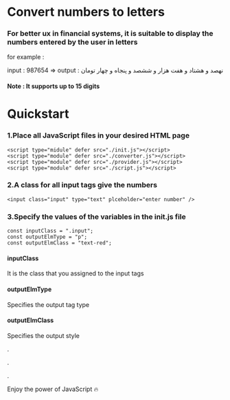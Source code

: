 # Convert numbers to letters

### For better ux in financial systems, it is suitable to display the numbers entered by the user in letters

for example :

input : 987654 => output : نهصد و هشتاد و هفت هزار و ششصد و پنجاه و چهار تومان

#### Note : It supports up to 15 digits

# Quickstart

### 1.Place all JavaScript files in your desired HTML page

    <script type="midule" defer src="./init.js"></script>
    <script type="module" defer src="./converter.js"></script>
    <script type="module" defer src="./provider.js"></script>
    <script type="module" defer src="./script.js"></script>

### 2.A class for all input tags give the numbers

    <input class="input" type="text" plceholder="enter number" />

### 3.Specify the values ​​of the variables in the init.js file

    const inputClass = ".input";
    const outputElmType = "p";
    const outputElmClass = "text-red";

#### inputClass

It is the class that you assigned to the input tags

#### outputElmType

Specifies the output tag type

#### outputElmClass

Specifies the output style

.

.

.

Enjoy the power of JavaScript 🔥
